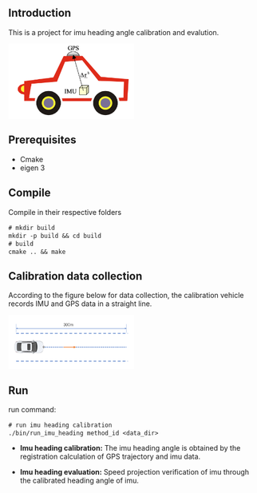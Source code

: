 ## Introduction

This is a project for imu heading angle calibration and evalution.

<img src="./images/imu_heading.png" width="50%" height="50%" alt="checkerboard" div align=center /><br>

## Prerequisites

- Cmake
- eigen 3

## Compile
Compile in their respective folders

```shell
# mkdir build
mkdir -p build && cd build
# build
cmake .. && make
```

## Calibration data collection

According to the figure below for data collection, the calibration vehicle records IMU and GPS data in a straight line.

<img src="./images/data_collect.png" width="50%" height="50%" alt="data collection" div align=center /><br>

## Run
run command:
```shell
# run imu heading calibration
./bin/run_imu_heading method_id <data_dir>
```
- **Imu heading calibration:** The imu heading angle is obtained by the registration calculation of GPS trajectory and imu data.

- **Imu heading evaluation:** Speed projection verification of imu through the calibrated heading angle of imu.
